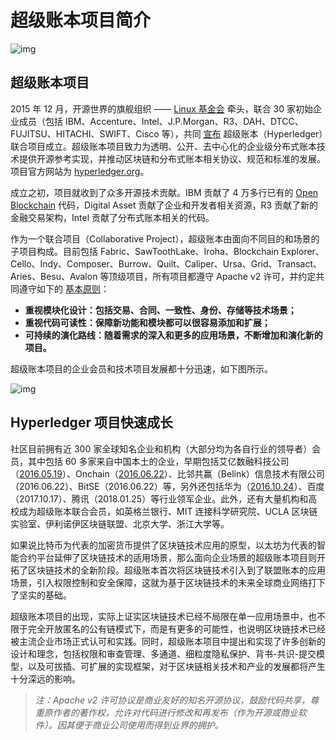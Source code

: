 # 超级账本项目简介

![img](..\..\C_Universal_Brockchain\image\spaces%2F-M5xTVjj6plOWgHcmTHq%2Fuploads%2Fgit-blob-39adb6d9b84dcbf30596ab12e3ebd6baaf39c9a6%2Fhyperledger_logo.png)

## 超级账本项目

2015 年 12 月，开源世界的旗舰组织 —— [Linux 基金会](http://www.linuxfoundation.org/) 牵头，联合 30 家初始企业成员（包括 IBM、Accenture、Intel、J.P.Morgan、R3、DAH、DTCC、FUJITSU、HITACHI、SWIFT、Cisco 等），共同 [宣布](https://www.hyperledger.org/news/announcement/2016/02/hyperledger-project-announces-30-founding-members) 超级账本（Hyperledger）联合项目成立。超级账本项目致力为透明、公开、去中心化的企业级分布式账本技术提供开源参考实现，并推动区块链和分布式账本相关协议、规范和标准的发展。项目官方网站为 [hyperledger.org](https://www.hyperledger.org/)。

成立之初，项目就收到了众多开源技术贡献。IBM 贡献了 4 万多行已有的 [Open Blockchain](https://github.com/openblockchain) 代码，Digital Asset 贡献了企业和开发者相关资源，R3 贡献了新的金融交易架构，Intel 贡献了分布式账本相关的代码。

作为一个联合项目（Collaborative Project），超级账本由面向不同目的和场景的子项目构成。目前包括 Fabric、SawToothLake、Iroha、Blockchain Explorer、Cello、Indy、Composer、Burrow、Quilt、Caliper、Ursa、Grid、Transact、Aries、Besu、Avalon 等顶级项目，所有项目都遵守 Apache v2 许可，并约定共同遵守如下的 [基本原则](https://github.com/hyperledger/hyperledger)：

- **重视模块化设计：包括交易、合同、一致性、身份、存储等技术场景；**
- **重视代码可读性：保障新功能和模块都可以很容易添加和扩展；**
- **可持续的演化路线：随着需求的深入和更多的应用场景，不断增加和演化新的项目。**

超级账本项目的企业会员和技术项目发展都十分迅速，如下图所示。

![img](..\..\C_Universal_Brockchain\image\spaces%2F-M5xTVjj6plOWgHcmTHq%2Fuploads%2Fgit-blob-3796a3c3d86cd191645bf55cbe2969d3a2a995f9%2Fcommunity_growth.png)

## Hyperledger 项目快速成长

社区目前拥有近 300 家全球知名企业和机构（大部分均为各自行业的领导者）会员，其中包括 60 多家来自中国本土的企业，早期包括艾亿数融科技公司（[2016.05.19](https://www.hyperledger.org/news/announcement/2016/05/hyperledger-project-announces-addition-eight-new-members)）、Onchain（[2016.06.22](https://www.hyperledger.org/news/announcement/2016/06/hyperledger-projects-maintains-strong-momentum-new-members)）、比邻共赢（Belink）信息技术有限公司（2016.06.22）、BitSE（2016.06.22）等，另外还包括华为（[2016.10.24](https://www.hyperledger.org/announcements/2016/10/24/hyperledger-reaches-95-members-ahead-of-money2020)）、百度（2017.10.17）、腾讯（2018.01.25）等行业领军企业。此外，还有大量机构和高校成为超级账本联合会员，如英格兰银行、MIT 连接科学研究院、UCLA 区块链实验室、伊利诺伊区块链联盟、北京大学、浙江大学等。

如果说比特币为代表的加密货币提供了区块链技术应用的原型，以太坊为代表的智能合约平台延伸了区块链技术的适用场景，那么面向企业场景的超级账本项目则开拓了区块链技术的全新阶段。超级账本首次将区块链技术引入到了联盟账本的应用场景，引入权限控制和安全保障，这就为基于区块链技术的未来全球商业网络打下了坚实的基础。

超级账本项目的出现，实际上证实区块链技术已经不局限在单一应用场景中，也不限于完全开放匿名的公有链模式下，而是有更多的可能性，也说明区块链技术已经被主流企业市场正式认可和实践。同时，超级账本项目中提出和实现了许多创新的设计和理念，包括权限和审查管理、多通道、细粒度隐私保护、背书-共识-提交模型，以及可拔插、可扩展的实现框架，对于区块链相关技术和产业的发展都将产生十分深远的影响。

> *注：Apache v2 许可协议是商业友好的知名开源协议，鼓励代码共享，尊重原作者的著作权，允许对代码进行修改和再发布（作为开源或商业软件）。因其便于商业公司使用而得到业界的拥护。*